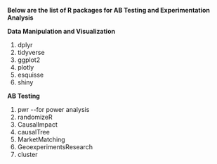 **Below are the list of R packages for AB Testing and Experimentation Analysis**


**Data Manipulation and Visualization**

1. dplyr
2. tidyverse 
3. ggplot2 
4. plotly
5. esquisse
6. shiny

**AB Testing**

1. pwr --for power analysis 
2. randomizeR
3. CausalImpact
4. causalTree
5. MarketMatching
6. GeoexperimentsResearch 
7. cluster
